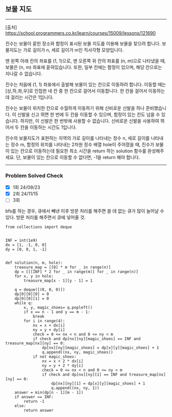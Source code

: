 ## 보물 지도

---

[출처] https://school.programmers.co.kr/learn/courses/15009/lessons/121690

진수는 보물이 묻힌 장소와 함정이 표시된 보물 지도를 이용해 보물을 찾으려 합니다. 
보물지도는 가로 길이가 n, 세로 길이가 m인 직사각형 모양입니다.

맨 왼쪽 아래 칸의 좌표를 (1, 1)으로, 맨 오른쪽 위 칸의 좌표를 (n, m)으로 나타냈을 때, 
보물은 (n, m) 좌표에 묻혀있습니다. 또한, 일부 칸에는 함정이 있으며, 해당 칸으로는 지나갈 수 없습니다.

진수는 처음에 (1, 1) 좌표에서 출발해 보물이 있는 칸으로 이동하려 합니다. 
이동할 때는 [상,하,좌,우]로 인접한 네 칸 중 한 칸으로 걸어서 이동합니다. 
한 칸을 걸어서 이동하는 데 걸리는 시간은 1입니다.

진수는 보물이 위치한 칸으로 수월하게 이동하기 위해 신비로운 신발을 하나 준비했습니다. 
이 신발을 신고 뛰면 한 번에 두 칸을 이동할 수 있으며, 함정이 있는 칸도 넘을 수 있습니다. 
하지만, 이 신발은 한 번밖에 사용할 수 없습니다. 신비로운 신발을 사용하여 뛰어서 두 칸을 이동하는 시간도 1입니다.

진수의 보물지도가 표현하는 지역의 가로 길이를 나타내는 정수 n, 
세로 길이를 나타내는 정수 m, 함정의 위치를 나타내는 2차원 정수 배열 hole이 주어졌을 때, 
진수가 보물이 있는 칸으로 이동하는데 필요한 최소 시간을 return 하는 solution 함수를 완성해주세요. 
단, 보물이 있는 칸으로 이동할 수 없다면, -1을 return 해야 합니다.

---
### Problem Solved Check
- [x] 1회 24/09/23
- [x] 2회 24/11/15
- [ ] 3회

bfs를 하는 경우, 큐에서 빼낸 이후 방문 처리를 해주면 쓸 데 없는 큐가 많이 늘어날 수 있다.
방문 처리를 해주면서 큐에 넣어줄 것.
~~~
from collections import deque


INF = int(1e9)
dx = [1, -1, 0, 0]
dy = [0, 0, 1, -1]


def solution(n, m, hole):
    treasure_map = [[0] * m for _ in range(n)]
    dp = [[[INF] * 2 for _ in range(m)] for _ in range(n)]
    for x, y in hole:
        treasure_map[x - 1][y - 1] = 1

    q = deque([(0, 0, 0)])
    dp[0][0][0] = 0
    dp[0][0][1] = 0
    while q:
        x, y, magic_shoes= q.popleft()
        if x == n - 1 and y == m - 1:
            break
        for i in range(4):
            nx = x + dx[i]
            ny = y + dy[i]
            check = 0 <= nx < n and 0 <= ny < m
            if check and dp[nx][ny][magic_shoes] == INF and treasure_map[nx][ny] == 0:
                dp[nx][ny][magic_shoes] = dp[x][y][magic_shoes] + 1
                q.append((nx, ny, magic_shoes))
            if not magic_shoes:
                nx = x + 2 * dx[i]
                ny = y + 2 * dy[i]
                check = 0 <= nx < n and 0 <= ny < m
                if check and dp[nx][ny][1] == INF and treasure_map[nx][ny] == 0:
                    dp[nx][ny][1] = dp[x][y][magic_shoes] + 1
                    q.append((nx, ny, 1))
    answer = min(dp[n - 1][m - 1])
    if answer == INF:
        return -1
    else:
        return answer
        
~~~

